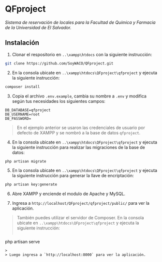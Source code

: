# QFproject

*Sistema de reservación de locales para la Facultad de Química y Farmacia de la Universidad de El Salvador.*

## Instalación

1. Clonar el respositorio en `..\xampp\htdocs` con la siguiente instrucción:

```bash
git clone https://github.com/SoyWACO/QFproject.git
```

2. En la consola ubicate en `..\xampp\htdocs\QFproject\qfproject` y ejecuta la siguiente instrucción:

```bash
composer install
```

3. Copia el archivo `.env.example`, cambia su nombre a `.env` y modifica según tus necesidades los siguientes campos:

```
DB_DATABASE=qfproject
DB_USERNAME=root
DB_PASSWORD=
```

> En el ejemplo anterior se usaron las credenciales de usuario por defecto de XAMPP y se nombró a la base de datos `qfproject`.

4. En la consola ubicate en `..\xampp\htdocs\QFproject\qfproject` y ejecuta la siguiente instrucción para realizar las migraciones de la base de datos:

```bash
php artisan migrate
```

5. En la consola ubicate en `..\xampp\htdocs\QFproject\qfproject` y ejecuta la siguiente instrucción para generar la llave de encriptación:

```bash
php artisan key:generate
```

6. Abre XAMPP y enciende el modulo de Apache y MySQL.

7. Ingresa a `http://localhost/QFproject/qfproject/public/` para ver la aplicación.

> También puedes utilizar el servidor de Composer. En la consola ubicate en `..\xampp\htdocs\QFproject\qfproject` y ejecuta la siguiente instrucción:
>
> ```bash
php artisan serve
```
>
> Luego ingresa a `http://localhost:8000` para ver la aplicación.